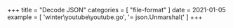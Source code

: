 +++
title = "Decode JSON"
categories = [ "file-format" ]
date = 2021-01-05
example = [
   'winter\youtube\youtube.go', '= json.Unmarshal('
]
+++
